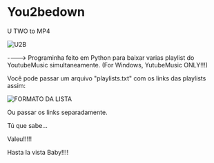 # You2bedown
U TWO to MP4

![U2B](https://github.com/faqezza/You2bedown/assets/148907985/08cb3337-175f-4d28-aa8f-3c6b6320bffd)



----> Programinha feito em Python para baixar varias playlist do YoutubeMusic simultaneamente. (For Windows, YutubeMusic ONLY!!!)

Você pode passar um arquivo "playlists.txt" com os links das playlists assim:

![FORMATO DA LISTA](https://github.com/faqezza/You2bedown/assets/148907985/a1b4cee9-2de4-44f0-af77-58fa92fc7db3)

Ou passar os links separadamente.

Tú que sabe...

Valeu!!!!!

Hasta la vista Baby!!!!
